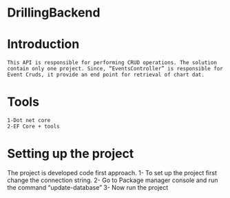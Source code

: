 # DrillingBackend

# Introduction 
    This API is responsible for performing CRUD operations. The solution contain only one project. Since, “EventsController” is responsible for Event Cruds, it provide an end point for retrieval of chart dat. 

# Tools
	1-Dot net core
	2-EF Core + tools

# Setting up the project 
The project is developed code first approach.
1-	To set up the project first change the connection string. 
2-	Go to Package manager console and run the command “update-database”
3-	Now run the project 
 


